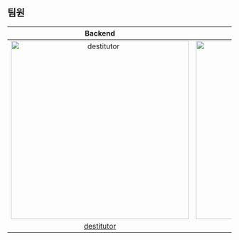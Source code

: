 ## 팀원
| Backend | Backend | 
| :-----: | :-----: |
| <img src="https://avatars.githubusercontent.com/u/75304316?v=4" width=400px alt="destitutor"/> | <img src="https://avatars.githubusercontent.com/u/115459147?v=4" width=400px alt="GangminRYOU"/> |
| [destitutor](https://github.com/destitutor) | [GangminRYOU](https://github.com/GangminRYOU) |

